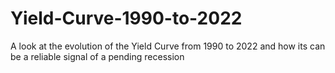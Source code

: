 # Yield-Curve-1990-to-2022
A look at the evolution of the Yield Curve from 1990 to 2022 and how its can be a reliable signal of a pending recession
